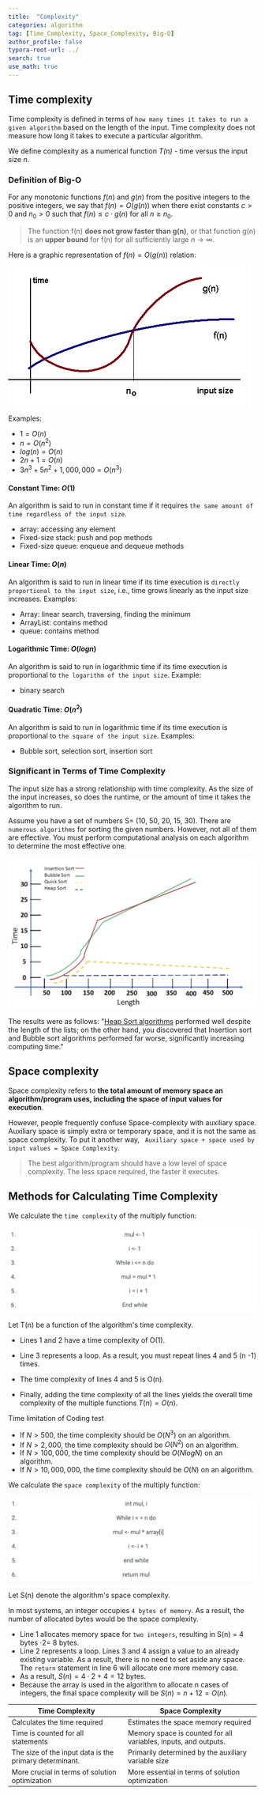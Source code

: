 ```yaml
---
title:  "Complexity"
categories: algorithm
tag: [Time_Complexity, Space_Complexity, Big-O]
author_profile: false
typora-root-url: ../
search: true
use_math: true
---
```


## Time complexity

Time complexity is defined in terms of `how many times it takes to run a given algorithm` based on the length of the input. Time complexity does not measure how long it takes to execute a particular algorithm.

 We define complexity as a numerical function *T(n)* - time versus the input size *n*. 

### Definition of Big-O

For any monotonic functions $f(n)$ and $g(n)$ from the positive integers to the positive integers, we say that $f(n) = O(g(n))$ when there exist constants $c > 0$ and $n_0 > 0$ such that $f(n) \leq c \cdot g(n)$ for all $n \geq n_0$.

> The function f(n) **does not grow faster than g(n)**, or that function g(n) is an **upper bound** for f(n) for all sufficiently large $n\rightarrow \infty$.

Here is a graphic representation of $f(n) = O(g(n))$ relation:

![image-20230428124548302](/../images/2023-04-28-Complexity/image-20230428124548302.png)

Examples: 

- $1 = O(n)$
- $n = O(n^2)$
- $log(n) = O(n)$
- $2 n + 1 = O(n)$
- $3n^3 + 5n^2 + 1,000,000 = O(n^3)$

#### Constant Time: $O(1)$

An algorithm is said to run in constant time if it requires `the same amount of time regardless of the input size`. 

- array: accessing any element
- Fixed-size stack: push and pop methods
- Fixed-size queue: enqueue and dequeue methods

#### Linear Time: $O(n)$

An algorithm is said to run in linear time if its time execution is `directly proportional to the input size`, i.e., time grows linearly as the input size increases. Examples:

- Array: linear search, traversing, finding the minimum
- ArrayList: contains method
- queue: contains method

#### Logarithmic Time: $O(log n)$

An algorithm is said to run in logarithmic time if its time execution is proportional to `the logarithm of the input size`. Example:

- binary search

#### Quadratic Time: $O(n^2)$

An algorithm is said to run in logarithmic time if its time execution is proportional to `the square of the input size`. Examples:

- Bubble sort, selection sort, insertion sort

### Significant in Terms of Time Complexity

The input size has a strong relationship with time complexity. As the size of the input increases, so does the runtime, or the amount of time it takes the algorithm to run. 

Assume you have a set of numbers S= (10, 50, 20, 15, 30). There are `numerous algorithms` for sorting the given numbers. However, not all of them are effective. You must perform computational analysis on each algorithm to determine the most effective one.

<img src="../images/2023-04-28-Complexity/image-20230428124758293.png" alt="image-20230428124758293" style="zoom:50%;" />

The results were as follows: "[Heap Sort algorithms](https://www.simplilearn.com/tutorials/c-tutorial/heap-sort-in-c-program) performed well despite the length of the lists; on the other hand, you discovered that Insertion sort and Bubble sort algorithms performed far worse, significantly increasing computing time."

## Space complexity

Space complexity refers to **the total amount of memory space an algorithm/program uses, including the space of input values for execution**.

However, people frequently confuse Space-complexity with auxiliary space. Auxiliary space is simply extra or temporary space, and it is not the same as space complexity. To put it another way, ` Auxiliary space + space used by input values = Space Complexity`. 

>  The best algorithm/program should have a low level of space complexity. The less space required, the faster it executes.

## Methods for Calculating Time Complexity

We calculate the `time complexity` of the multiply function:

<img src="../images/2023-04-28-Complexity/image-20230428124830026.png" alt="image-20230428124830026" style="zoom:50%;" />

Let T(n) be a function of the algorithm's time complexity. 

- Lines 1 and 2 have a time complexity of O(1).

- Line 3 represents a loop. As a result, you must repeat lines 4 and 5 (n -1) times. 

- The time complexity of lines 4 and 5 is O(n).

- Finally, adding the time complexity of all the lines yields the overall time complexity of the multiple functions $T(n) = O(n)$.

Time limitation of Coding test

- If $N > 500$, the time complexity should be $O(N^3)$ on an algorithm.
- If $N > 2,000$, the time complexity should be $O(N^2)$ on an algorithm.
- If $N > 100,000$, the time complexity should be $O(NlogN)$ on an algorithm.
- If $N > 10,000,000$, the time complexity should be $O(N)$ on an algorithm.

We calculate the `space complexity` of the multiply function:

<img src="../images/2023-04-28-Complexity/image-20230428124855530.png" alt="image-20230428124855530" style="zoom:50%;" />

Let S(n) denote the algorithm's space complexity. 

In most systems, an integer occupies `4 bytes of memory`. As a result, the number of allocated bytes would be the space complexity.

- Line 1 allocates memory space for `two integers`, resulting in S(n) = 4 bytes $\cdot 2 =$  8 bytes.
- Line 2 represents a loop. Lines 3 and 4 assign a value to an already existing variable. As a result, there is no need to set aside any space. The `return` statement in line 6 will allocate one more memory case. 
- As a result, $S(n)= 4 \cdot 2 + 4 = 12$ bytes.
- Because the array is used in the algorithm to allocate n cases of integers, the final space complexity will be $S(n) = n + 12 = O (n)$.

| Time Complexity                                        | Space Complexity                                             |
| ------------------------------------------------------ | ------------------------------------------------------------ |
| Calculates the time required                           | Estimates the space memory required                          |
| Time is counted for all statements                     | Memory space is counted for all variables, inputs, and outputs. |
| The size of the input data is the primary determinant. | Primarily determined by the auxiliary variable size          |
| More crucial in terms of solution optimization         | More essential in terms of solution optimization             |
